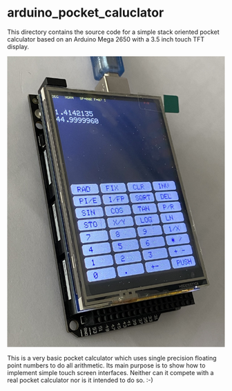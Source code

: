 # arduino_pocket_caluclator
This directory contains the source code for a simple stack oriented pocket 
calculator based on an Arduino Mega 2650 with a 3.5 inch touch TFT display.

![OverallImg](side_view.jpg)

This is a very basic pocket calculator which uses single precision floating
point numbers to do all arithmetic. Its main purpose is to show how to 
implement simple touch screen interfaces. Neither can it compete with a real
pocket calculator nor is it intended to do so. :-) 
